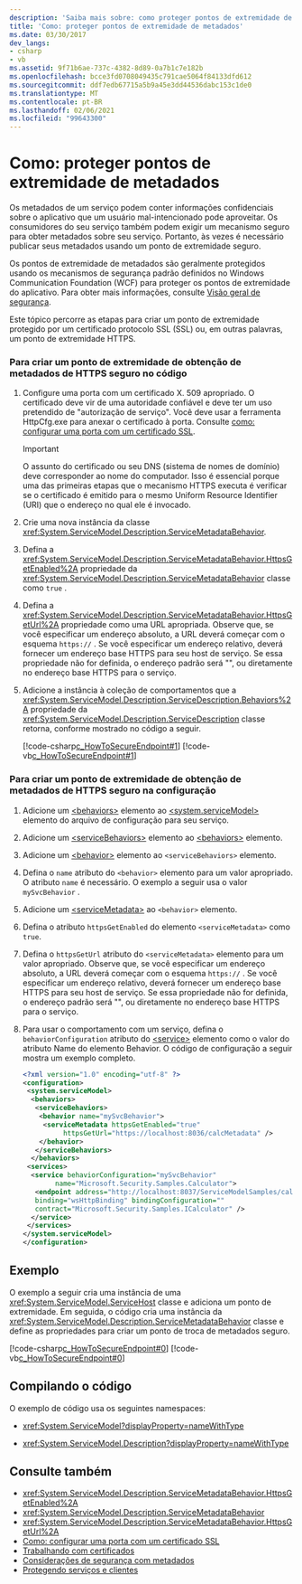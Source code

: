 ```yaml
---
description: 'Saiba mais sobre: como proteger pontos de extremidade de metadados.'
title: 'Como: proteger pontos de extremidade de metadados'
ms.date: 03/30/2017
dev_langs:
- csharp
- vb
ms.assetid: 9f71b6ae-737c-4382-8d89-0a7b1c7e182b
ms.openlocfilehash: bcce3fd0708049435c791cae5064f84133dfd612
ms.sourcegitcommit: ddf7edb67715a5b9a45e3dd44536dabc153c1de0
ms.translationtype: MT
ms.contentlocale: pt-BR
ms.lasthandoff: 02/06/2021
ms.locfileid: "99643300"
---
```

# <a name="how-to-secure-metadata-endpoints"></a>Como: proteger pontos de extremidade de metadados

Os metadados de um serviço podem conter informações confidenciais sobre o aplicativo que um usuário mal-intencionado pode aproveitar. Os consumidores do seu serviço também podem exigir um mecanismo seguro para obter metadados sobre seu serviço. Portanto, às vezes é necessário publicar seus metadados usando um ponto de extremidade seguro.

Os pontos de extremidade de metadados são geralmente protegidos usando os mecanismos de segurança padrão definidos no Windows Communication Foundation (WCF) para proteger os pontos de extremidade do aplicativo. Para obter mais informações, consulte [Visão geral de segurança](security-overview.md).

Este tópico percorre as etapas para criar um ponto de extremidade protegido por um certificado protocolo SSL (SSL) ou, em outras palavras, um ponto de extremidade HTTPS.

### <a name="to-create-a-secure-https-get-metadata-endpoint-in-code"></a>Para criar um ponto de extremidade de obtenção de metadados de HTTPS seguro no código

1. Configure uma porta com um certificado X. 509 apropriado. O certificado deve vir de uma autoridade confiável e deve ter um uso pretendido de "autorização de serviço". Você deve usar a ferramenta HttpCfg.exe para anexar o certificado à porta. Consulte [como: configurar uma porta com um certificado SSL](how-to-configure-a-port-with-an-ssl-certificate.md).

    > [!IMPORTANT]
    > O assunto do certificado ou seu DNS (sistema de nomes de domínio) deve corresponder ao nome do computador. Isso é essencial porque uma das primeiras etapas que o mecanismo HTTPS executa é verificar se o certificado é emitido para o mesmo Uniform Resource Identifier (URI) que o endereço no qual ele é invocado.

2. Crie uma nova instância da classe <xref:System.ServiceModel.Description.ServiceMetadataBehavior>.

3. Defina a <xref:System.ServiceModel.Description.ServiceMetadataBehavior.HttpsGetEnabled%2A> propriedade da <xref:System.ServiceModel.Description.ServiceMetadataBehavior> classe como `true` .

4. Defina a <xref:System.ServiceModel.Description.ServiceMetadataBehavior.HttpsGetUrl%2A> propriedade como uma URL apropriada. Observe que, se você especificar um endereço absoluto, a URL deverá começar com o esquema `https://` . Se você especificar um endereço relativo, deverá fornecer um endereço base HTTPS para seu host de serviço. Se essa propriedade não for definida, o endereço padrão será "", ou diretamente no endereço base HTTPS para o serviço.

5. Adicione a instância à coleção de comportamentos que a <xref:System.ServiceModel.Description.ServiceDescription.Behaviors%2A> propriedade da <xref:System.ServiceModel.Description.ServiceDescription> classe retorna, conforme mostrado no código a seguir.

    [!code-csharp[c_HowToSecureEndpoint#1](../../../../samples/snippets/csharp/VS_Snippets_CFX/c_howtosecureendpoint/cs/source.cs#1)]
    [!code-vb[c_HowToSecureEndpoint#1](../../../../samples/snippets/visualbasic/VS_Snippets_CFX/c_howtosecureendpoint/vb/source.vb#1)]

### <a name="to-create-a-secure-https-get-metadata-endpoint-in-configuration"></a>Para criar um ponto de extremidade de obtenção de metadados de HTTPS seguro na configuração

1. Adicione um [\<behaviors>](../../configure-apps/file-schema/wcf/behaviors.md) elemento ao [\<system.serviceModel>](../../configure-apps/file-schema/wcf/system-servicemodel.md) elemento do arquivo de configuração para seu serviço.

2. Adicione um [\<serviceBehaviors>](../../configure-apps/file-schema/wcf/servicebehaviors.md) elemento ao [\<behaviors>](../../configure-apps/file-schema/wcf/behaviors.md) elemento.

3. Adicione um [\<behavior>](../../configure-apps/file-schema/wcf/behavior-of-servicebehaviors.md) elemento ao `<serviceBehaviors>` elemento.

4. Defina o `name` atributo do `<behavior>` elemento para um valor apropriado. O atributo `name` é necessário. O exemplo a seguir usa o valor `mySvcBehavior` .

5. Adicione um [\<serviceMetadata>](../../configure-apps/file-schema/wcf/servicemetadata.md) ao `<behavior>` elemento.

6. Defina o atributo `httpsGetEnabled` do elemento `<serviceMetadata>` como `true`.

7. Defina o `httpsGetUrl` atributo do `<serviceMetadata>` elemento para um valor apropriado. Observe que, se você especificar um endereço absoluto, a URL deverá começar com o esquema `https://` . Se você especificar um endereço relativo, deverá fornecer um endereço base HTTPS para seu host de serviço. Se essa propriedade não for definida, o endereço padrão será "", ou diretamente no endereço base HTTPS para o serviço.

8. Para usar o comportamento com um serviço, defina o `behaviorConfiguration` atributo do [\<service>](../../configure-apps/file-schema/wcf/service.md) elemento como o valor do atributo Name do elemento Behavior. O código de configuração a seguir mostra um exemplo completo.

    ```xml
    <?xml version="1.0" encoding="utf-8" ?>
    <configuration>
     <system.serviceModel>
      <behaviors>
       <serviceBehaviors>
        <behavior name="mySvcBehavior">
         <serviceMetadata httpsGetEnabled="true"
              httpsGetUrl="https://localhost:8036/calcMetadata" />
        </behavior>
       </serviceBehaviors>
      </behaviors>
     <services>
      <service behaviorConfiguration="mySvcBehavior"
            name="Microsoft.Security.Samples.Calculator">
       <endpoint address="http://localhost:8037/ServiceModelSamples/calculator"
       binding="wsHttpBinding" bindingConfiguration=""
       contract="Microsoft.Security.Samples.ICalculator" />
      </service>
     </services>
    </system.serviceModel>
    </configuration>
    ```

## <a name="example"></a>Exemplo

O exemplo a seguir cria uma instância de uma <xref:System.ServiceModel.ServiceHost> classe e adiciona um ponto de extremidade. Em seguida, o código cria uma instância da <xref:System.ServiceModel.Description.ServiceMetadataBehavior> classe e define as propriedades para criar um ponto de troca de metadados seguro.

[!code-csharp[c_HowToSecureEndpoint#0](../../../../samples/snippets/csharp/VS_Snippets_CFX/c_howtosecureendpoint/cs/source.cs#0)]
[!code-vb[c_HowToSecureEndpoint#0](../../../../samples/snippets/visualbasic/VS_Snippets_CFX/c_howtosecureendpoint/vb/source.vb#0)]

## <a name="compiling-the-code"></a>Compilando o código

O exemplo de código usa os seguintes namespaces:

- <xref:System.ServiceModel?displayProperty=nameWithType>

- <xref:System.ServiceModel.Description?displayProperty=nameWithType>

## <a name="see-also"></a>Consulte também

- <xref:System.ServiceModel.Description.ServiceMetadataBehavior.HttpsGetEnabled%2A>
- <xref:System.ServiceModel.Description.ServiceMetadataBehavior>
- <xref:System.ServiceModel.Description.ServiceMetadataBehavior.HttpsGetUrl%2A>
- [Como: configurar uma porta com um certificado SSL](how-to-configure-a-port-with-an-ssl-certificate.md)
- [Trabalhando com certificados](working-with-certificates.md)
- [Considerações de segurança com metadados](security-considerations-with-metadata.md)
- [Protegendo serviços e clientes](securing-services-and-clients.md)
